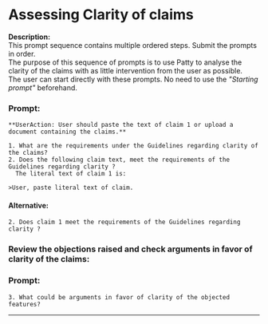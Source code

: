 # Assessing Clarity of claims

**Description:**  
This prompt sequence contains multiple ordered steps. 
Submit the prompts in order.  
The purpose of this sequence of prompts is to use Patty to analyse the clarity of the claims with as little intervention from the user as possible.  
The user can start directly with these prompts. No need to use the *"Starting prompt"* beforehand.

### Prompt:   
    **UserAction: User should paste the text of claim 1 or upload a document containing the claims.**
    
    1. What are the requirements under the Guidelines regarding clarity of the claims?
    2. Does the following claim text, meet the requirements of the Guidelines regarding clarity ? 
      The literal text of claim 1 is:

    >User, paste literal text of claim.

#### Alternative:    
    2. Does claim 1 meet the requirements of the Guidelines regarding clarity ?

### Review the objections raised and check arguments in favor of clarity of the claims:

   ### Prompt:  
    3. What could be arguments in favor of clarity of the objected features? 

---------------------------------------------------

